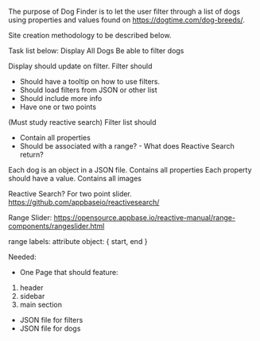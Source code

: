 The purpose of Dog Finder is to let the user filter through a list of dogs using properties and values found on https://dogtime.com/dog-breeds/.

Site creation methodology to be described below.

Task list below:
Display All Dogs
Be able to filter dogs

Display should update on filter.
Filter should
- Should have a tooltip on how to use filters.
- Should load filters from JSON or other list
- Should include more info
- Have one or two points

(Must study reactive search)
Filter list should
- Contain all properties
- Should be associated with a range? - What does Reactive Search return?

Each dog is an object in a JSON file.
Contains all properties
Each property should have a value.
Contains all images


Reactive Search? For two point slider.
https://github.com/appbaseio/reactivesearch/

Range Slider:
https://opensource.appbase.io/reactive-manual/range-components/rangeslider.html

range labels: attribute
object: { start, end }

Needed:
- One Page that should feature:
1) header
2) sidebar
3) main section
- JSON file for filters
- JSON file for dogs
